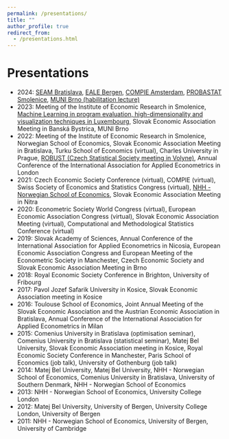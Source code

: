 ```yaml
---
permalink: /presentations/
title: ""
author_profile: true
redirect_from: 
  - /presentations.html
---
```


Presentations
======

- 2024: [SEAM Bratislava](http://lukaslaffers.github.io/files/Laffers_SEAM_2024.pdf), [EALE Bergen](http://lukaslaffers.github.io/files/EALE_Laffers.pdf), [COMPIE Amsterdam](http://lukaslaffers.github.io/files/compie.pdf), [PROBASTAT Smolenice](http://lukaslaffers.github.io/files/LL_probastat3.pdf), [MUNI Brno (habilitation lecture)](http://lukaslaffers.github.io/files/LL_main.pdf)
- 2023: Meeting of the Institute of Economic Research in Smolenice, [Machine Learning in program evaluation, high-dimensionality and visualization techniques in Luxembourg](http://lukaslaffers.github.io/files/DML_presentation-3.pdf), Slovak Economic Association Meeting in Banská Bystrica, MUNI Brno
- 2022: Meeting of the Institute of Economic Research in Smolenice, Norwegian School of Economics, Slovak Economic Association Meeting in Bratislava, Turku School of Economics (virtual), Charles University in Prague, [ROBUST (Czech Statistical Society meeting in Volyne)](http://lukaslaffers.github.io/files/DML_robust-copy.pdf), Annual Conference of the International Association for Applied Econometrics in London
- 2021: Czech Economic Society Conference (virtual), COMPIE (virtual), Swiss Society of Economics and Statistics Congress (virtual), [NHH - Norwegian School of Economics](http://lukaslaffers.github.io/files/DML_selection_LL.pdf), Slovak Economic Association Meeting in Nitra
- 2020: Econometric Society World Congress (virtual), European Economic Association Congress (virtual), Slovak Economic Association Meeting (virtual), Computational and Methodological Statistics Conference (virtual)
- 2019: Slovak Academy of Sciences, Annual Conference of the International Association for Applied Econometrics in Nicosia, European Economic Association Congress and European Meeting of the Econometric Society in Manchester, Czech Economic Society and Slovak Economic Association Meeting in Brno
- 2018: Royal Economic Society Conference in Brighton, University of Fribourg
- 2017: Pavol Jozef Safarik University in Kosice, Slovak Economic Association meeting in Kosice
- 2016: Toulouse School of Economics, Joint Annual Meeting of the Slovak Economic Association and the Austrian Economic Association in Bratislava, Annual Conference of the International Association for Applied Econometrics in Milan
- 2015: Comenius University in Bratislava (optimisation seminar), Comenius University in Bratislava (statistical seminar), Matej Bel University, Slovak Economic Association meeting in Kosice, Royal Economic Society Conference in Manchester, Paris School of Economics (job talk), University of Gothenburg (job talk)
- 2014: Matej Bel University, Matej Bel University, NHH - Norwegian School of Economics, Comenius University in Bratislava, University of Southern Denmark, NHH - Norwegian School of Economics
- 2013: NHH - Norwegian School of Economics, University College London
- 2012: Matej Bel University, University of Bergen, University College London, University of Bergen
- 2011: NHH - Norwegian School of Economics, University of Bergen, University of Cambridge